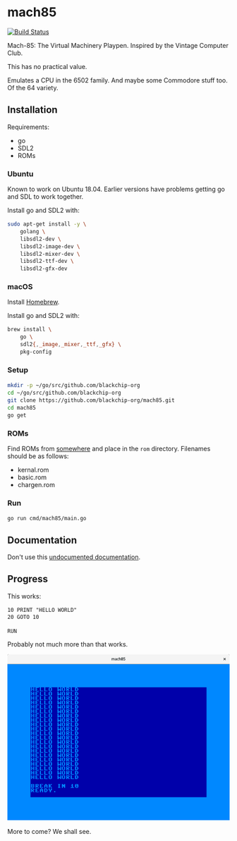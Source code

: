 # mach85

[![Build Status](https://travis-ci.org/blackchip-org/mach85.svg?branch=master)](https://travis-ci.org/blackchip-org/mach85)

Mach-85: The Virtual Machinery Playpen. Inspired by the Vintage Computer Club.

This has no practical value.

Emulates a CPU in the 6502 family. And maybe some Commodore stuff too. Of
the 64 variety.

## Installation

Requirements:

- go
- SDL2
- ROMs

### Ubuntu

Known to work on Ubuntu 18.04. Earlier versions have problems getting go and
SDL to work together.

Install go and SDL2 with:

```bash
sudo apt-get install -y \
    golang \
    libsdl2-dev \
    libsdl2-image-dev \
    libsdl2-mixer-dev \
    libsdl2-ttf-dev \
    libsdl2-gfx-dev
```

### macOS

Install [Homebrew](https://brew.sh).

Install go and SDL2 with:

```bash
brew install \
    go \
    sdl2{,_image,_mixer,_ttf,_gfx} \
    pkg-config
```

### Setup

```bash
mkdir -p ~/go/src/github.com/blackchip-org
cd ~/go/src/github.com/blackchip-org
git clone https://github.com/blackchip-org/mach85.git
cd mach85
go get
```

### ROMs

Find ROMs from [somewhere](http://blackchip.org/cbm/c64/) and place in the
`rom` directory. Filenames should be as follows:

- kernal.rom
- basic.rom
- chargen.rom

### Run

```
go run cmd/mach85/main.go
```

## Documentation

Don't use this [undocumented documentation](https://godoc.org/github.com/blackchip-org/mach85).

## Progress

This works:

```basic[]
10 PRINT "HELLO WORLD"
20 GOTO 10

RUN
```

Probably not much more than that works.

![HELLO WORLD](doc/hello_world.png)

More to come? We shall see.











